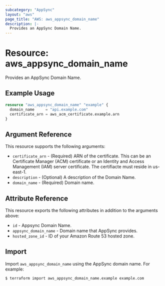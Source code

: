 ```yaml
---
subcategory: "AppSync"
layout: "aws"
page_title: "AWS: aws_appsync_domain_name"
description: |-
  Provides an AppSync Domain Name.
---
```


# Resource: aws_appsync_domain_name

Provides an AppSync Domain Name.

## Example Usage

```terraform
resource "aws_appsync_domain_name" "example" {
  domain_name     = "api.example.com"
  certificate_arn = aws_acm_certificate.example.arn
}
```

## Argument Reference

This resource supports the following arguments:

* `certificate_arn` - (Required) ARN of the certificate. This can be an Certificate Manager (ACM) certificate or an Identity and Access Management (IAM) server certificate. The certifiacte must reside in us-east-1.
* `description` - (Optional)  A description of the Domain Name.
* `domain_name` - (Required) Domain name.

## Attribute Reference

This resource exports the following attributes in addition to the arguments above:

* `id` - Appsync Domain Name.
* `appsync_domain_name` - Domain name that AppSync provides.
* `hosted_zone_id` - ID of your Amazon Route 53 hosted zone.

## Import

Import `aws_appsync_domain_name` using the AppSync domain name. For example:

```
$ terraform import aws_appsync_domain_name.example example.com
```
